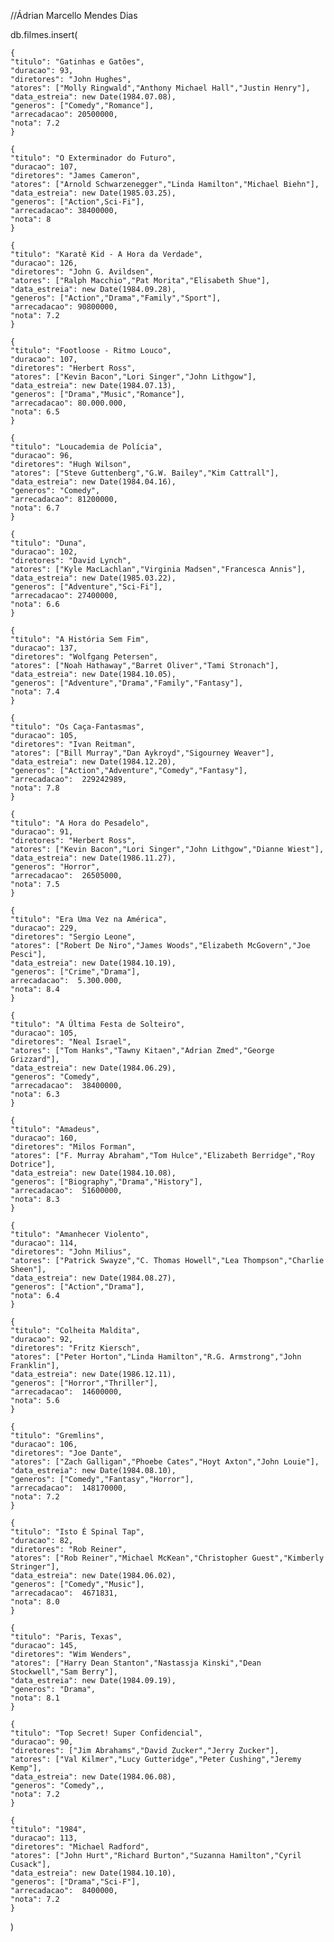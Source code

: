 //Ádrian Marcello Mendes Dias

db.filmes.insert(

	{
	"titulo": "Gatinhas e Gatões",
	"duracao": 93,
	"diretores": "John Hughes",
	"atores": ["Molly Ringwald","Anthony Michael Hall","Justin Henry"],
	"data_estreia": new Date(1984.07.08),
	"generos": ["Comedy","Romance"],
	"arrecadacao": 20500000,
	"nota": 7.2
	}

	{
	"titulo": "O Exterminador do Futuro",
	"duracao": 107,
	"diretores": "James Cameron",
	"atores": ["Arnold Schwarzenegger","Linda Hamilton","Michael Biehn"],
	"data_estreia": new Date(1985.03.25),
	"generos": ["Action",Sci-Fi"],
	"arrecadacao": 38400000,
	"nota": 8
	}

	{
	"titulo": "Karatê Kid - A Hora da Verdade",
	"duracao": 126,
	"diretores": "John G. Avildsen",
	"atores": ["Ralph Macchio","Pat Morita","Elisabeth Shue"],
	"data_estreia": new Date(1984.09.28),
	"generos": ["Action","Drama","Family","Sport"],
	"arrecadacao": 90800000,
	"nota": 7.2
	}

	{
	"titulo": "Footloose - Ritmo Louco",
	"duracao": 107,
	"diretores": "Herbert Ross",
	"atores": ["Kevin Bacon","Lori Singer","John Lithgow"],
	"data_estreia": new Date(1984.07.13),
	"generos": ["Drama","Music","Romance"],
	"arrecadacao": 80.000.000,
	"nota": 6.5
	}

	{
	"titulo": "Loucademia de Polícia",
	"duracao": 96,
	"diretores": "Hugh Wilson",
	"atores": ["Steve Guttenberg","G.W. Bailey","Kim Cattrall"],
	"data_estreia": new Date(1984.04.16),
	"generos": "Comedy",
	"arrecadacao": 81200000,
	"nota": 6.7
	}

	{
	"titulo": "Duna",
	"duracao": 102,
	"diretores": "David Lynch",
	"atores": ["Kyle MacLachlan","Virginia Madsen","Francesca Annis"],
	"data_estreia": new Date(1985.03.22),
	"generos": ["Adventure","Sci-Fi"],
	"arrecadacao": 27400000,
	"nota": 6.6
	}

	{
	"titulo": "A História Sem Fim",
	"duracao": 137,
	"diretores": "Wolfgang Petersen",
	"atores": ["Noah Hathaway","Barret Oliver","Tami Stronach"],
	"data_estreia": new Date(1984.10.05),
	"generos": ["Adventure","Drama","Family","Fantasy"],
	"nota": 7.4
	}

	{
	"titulo": "Os Caça-Fantasmas",
	"duracao": 105,
	"diretores": "Ivan Reitman",
	"atores": ["Bill Murray","Dan Aykroyd","Sigourney Weaver"],
	"data_estreia": new Date(1984.12.20),
	"generos": ["Action","Adventure","Comedy","Fantasy"],
	"arrecadacao":  229242989,
	"nota": 7.8
	}

	{
	"titulo": "A Hora do Pesadelo",
	"duracao": 91,
	"diretores": "Herbert Ross",
	"atores": ["Kevin Bacon","Lori Singer","John Lithgow","Dianne Wiest"],
	"data_estreia": new Date(1986.11.27),
	"generos": "Horror",
	"arrecadacao":  26505000,
	"nota": 7.5
	}

	{
	"titulo": "Era Uma Vez na América",
	"duracao": 229,
	"diretores": "Sergio Leone",
	"atores": ["Robert De Niro","James Woods","Elizabeth McGovern","Joe Pesci"],
	"data_estreia": new Date(1984.10.19),
	"generos": ["Crime","Drama"],
	arrecadacao":  5.300.000,
	"nota": 8.4
	}

	{
	"titulo": "A Última Festa de Solteiro",
	"duracao": 105,
	"diretores": "Neal Israel",
	"atores": ["Tom Hanks","Tawny Kitaen","Adrian Zmed","George Grizzard"],
	"data_estreia": new Date(1984.06.29),
	"generos": "Comedy",
	"arrecadacao":  38400000,
	"nota": 6.3
	}

	{
	"titulo": "Amadeus",
	"duracao": 160,
	"diretores": "Milos Forman",
	"atores": ["F. Murray Abraham","Tom Hulce","Elizabeth Berridge","Roy Dotrice"],
	"data_estreia": new Date(1984.10.08),
	"generos": ["Biography","Drama","History"],
	"arrecadacao":  51600000,
	"nota": 8.3
	}

	{
	"titulo": "Amanhecer Violento",
	"duracao": 114,
	"diretores": "John Milius",
	"atores": ["Patrick Swayze","C. Thomas Howell","Lea Thompson","Charlie Sheen"],
	"data_estreia": new Date(1984.08.27),
	"generos": ["Action","Drama"],
	"nota": 6.4
	}

	{
	"titulo": "Colheita Maldita",
	"duracao": 92,
	"diretores": "Fritz Kiersch",
	"atores": ["Peter Horton","Linda Hamilton","R.G. Armstrong","John Franklin"],
	"data_estreia": new Date(1986.12.11),
	"generos": ["Horror","Thriller"],
	"arrecadacao":  14600000,
	"nota": 5.6
	}

	{
	"titulo": "Gremlins",
	"duracao": 106,
	"diretores": "Joe Dante",
	"atores": ["Zach Galligan","Phoebe Cates","Hoyt Axton","John Louie"],
	"data_estreia": new Date(1984.08.10),
	"generos": ["Comedy","Fantasy","Horror"],
	"arrecadacao":  148170000,
	"nota": 7.2
	}

	{
	"titulo": "Isto É Spinal Tap",
	"duracao": 82,
	"diretores": "Rob Reiner",
	"atores": ["Rob Reiner","Michael McKean","Christopher Guest","Kimberly Stringer"],
	"data_estreia": new Date(1984.06.02),
	"generos": ["Comedy","Music"],
	"arrecadacao":  4671831,
	"nota": 8.0
	}

	{
	"titulo": "Paris, Texas",
	"duracao": 145,
	"diretores": "Wim Wenders",
	"atores": ["Harry Dean Stanton","Nastassja Kinski","Dean Stockwell","Sam Berry"],
	"data_estreia": new Date(1984.09.19),
	"generos": "Drama",
	"nota": 8.1
	}

	{
	"titulo": "Top Secret! Super Confidencial",
	"duracao": 90,
	"diretores": ["Jim Abrahams","David Zucker","Jerry Zucker"],
	"atores": ["Val Kilmer","Lucy Gutteridge","Peter Cushing","Jeremy Kemp"],
	"data_estreia": new Date(1984.06.08),
	"generos": "Comedy",,
	"nota": 7.2
	}

	{
	"titulo": "1984",
	"duracao": 113,
	"diretores": "Michael Radford",
	"atores": ["John Hurt","Richard Burton","Suzanna Hamilton","Cyril Cusack"],
	"data_estreia": new Date(1984.10.10),
	"generos": ["Drama","Sci-F"],
	"arrecadacao":  8400000,
	"nota": 7.2
	}
)
